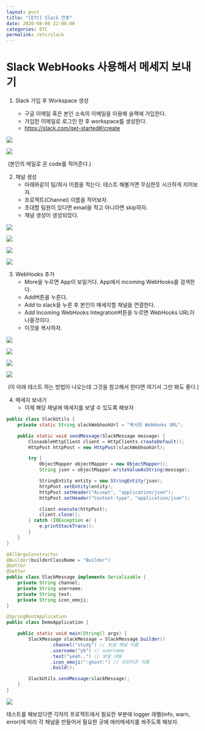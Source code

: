 ```yaml
---
layout: post
title: "[ETC] Slack 연동"
date: 2020-08-08 22:00:00
categories: ETC
permalink: /etc/slack
---
```


# Slack WebHooks 사용해서 메세지 보내기

1. Slack 가입 후 Workspace 생성

   - 구글 이메일 혹은 본인 소속의 이메일을 이용해 슬랙에 가입한다.
   - 가입한 이메일로 로그인 한 후 workspace를 생성한다.
   - <https://slack.com/get-started#/create>

![](C:\Users\yoobi\Desktop\yoobin2486.github.io\img\slack_01.JPG)

![](C:\Users\yoobi\Desktop\yoobin2486.github.io\img\slack_02.JPG)

​								(본인의 메일로 온 code를 적어준다.)

2. 채널 생성
   - 아래와같이 팀/회사 이름을 적는다. 테스트 해볼거면 무심한듯 시크하게 지어보자.
   - 프로젝트(Channel) 이름을 적어보자.
   - 초대할 팀원이 있다면 email을 적고 아니라면 skip하자.
   - 채널 생성이 생성되었다.

![](C:\Users\yoobi\Desktop\yoobin2486.github.io\img\slack_03.JPG)

![](C:\Users\yoobi\Desktop\yoobin2486.github.io\img\slack_04.JPG)

![](C:\Users\yoobi\Desktop\yoobin2486.github.io\img\slack_05.JPG)

![](C:\Users\yoobi\Desktop\yoobin2486.github.io\img\slack_06.JPG)

3. WebHooks 추가
   - More을 누르면 App이 보일거다. App에서 incoming WebHooks를 검색한다.
   - Add버튼을 누른다.
   - Add to slack을 누른 후 본인이 메세지할 채널을 연결한다.
   - Add Incoming WebHooks Integration버튼을 누르면 WebHooks URL이 나올것이다.
   - 이것을 복사하자.

![](C:\Users\yoobi\Desktop\yoobin2486.github.io\img\slack_07.JPG)



![](C:\Users\yoobi\Desktop\yoobin2486.github.io\img\slack_08.JPG)

![](C:\Users\yoobi\Desktop\yoobin2486.github.io\img\slack_09.JPG)

![](C:\Users\yoobi\Desktop\yoobin2486.github.io\img\slack_09_02.JPG)

​		(이 아래 테스트 하는 방법이 나오는데 그것을 참고해서 한다면 여기서 그만 봐도 좋다.)

4. 메세지 보내기
   - 이제 해당 채널에 메세지를 보낼 수 있도록 해보자

```java
public class SlackUtils {
    private static String slackWebhookUrl = "복사한 WebHooks URL";

    public static void sendMessage(SlackMessage message) {
        CloseableHttpClient client = HttpClients.createDefault();
        HttpPost httpPost = new HttpPost(slackWebhookUrl);

        try {
            ObjectMapper objectMapper = new ObjectMapper();
            String json = objectMapper.writeValueAsString(message);

            StringEntity entity = new StringEntity(json);
            httpPost.setEntity(entity);
            httpPost.setHeader("Accept", "application/json");
            httpPost.setHeader("Content-type", "application/json");

            client.execute(httpPost);
            client.close();
        } catch (IOException e) {
            e.printStackTrace();
        }
    }
}
```

```java
@AllArgsConstructor
@Builder(builderClassName = "Builder")
@Getter
@Setter
public class SlackMessage implements Serializable {
    private String channel;
    private String username;
    private String text;
    private String icon_emoji;
}
```

```java
@SpringBootApplication
public class DemoApplication {

    public static void main(String[] args) {
        SlackMessage slackMessage = SlackMessage.builder()
                .channel("study") // 보낼 채널 이름
                .username("yb") // username
                .text("yeah..") // 보낼 내용
                .icon_emoji(":ghost:") // 이모티콘 이름
                .build();

        SlackUtils.sendMessage(slackMessage);
    }
}
```

![](C:\Users\yoobi\Desktop\yoobin2486.github.io\img\slack_10.JPG)

테스트를 해보았다면 각자의 프로젝트에서 필요한 부분에 logger 레벨(info, warn, error)에 따라 각 채널을 만들어서 필요한 곳에 에러메세지를 쏴주도록 해보자.